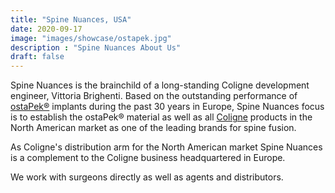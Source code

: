 ```yaml
---
title: "Spine Nuances, USA"
date: 2020-09-17
image: "images/showcase/ostapek.jpg"
description : "Spine Nuances About Us"
draft: false
---
```


Spine Nuances is the brainchild of a long-standing Coligne development engineer, Vittoria Brighenti. Based on the outstanding performance of [ostaPek®](https://spinenuances.com/ostapek) implants during the past 30 years in Europe, 
Spine Nuances focus is to establish the ostaPek® material as well as all [Coligne](http://www.coligne.com/international/home.html) products in the North American market as one of the leading brands 
for spine fusion. 

As Coligne's distribution arm for the North American market Spine Nuances is a complement to the Coligne business headquartered in Europe. 

We work with surgeons directly as well as agents and distributors. 


